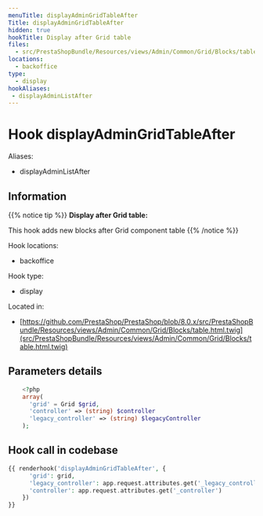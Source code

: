 ```yaml
---
menuTitle: displayAdminGridTableAfter
Title: displayAdminGridTableAfter
hidden: true
hookTitle: Display after Grid table
files:
  - src/PrestaShopBundle/Resources/views/Admin/Common/Grid/Blocks/table.html.twig
locations:
  - backoffice
type:
  - display
hookAliases:
 - displayAdminListAfter
---
```


# Hook displayAdminGridTableAfter

Aliases: 
 - displayAdminListAfter



## Information

{{% notice tip %}}
**Display after Grid table:** 

This hook adds new blocks after Grid component table
{{% /notice %}}

Hook locations: 
  - backoffice

Hook type: 
  - display

Located in: 
  - [https://github.com/PrestaShop/PrestaShop/blob/8.0.x/src/PrestaShopBundle/Resources/views/Admin/Common/Grid/Blocks/table.html.twig](src/PrestaShopBundle/Resources/views/Admin/Common/Grid/Blocks/table.html.twig)

## Parameters details

```php
    <?php
    array(
      'grid' = Grid $grid,
      'controller' => (string) $controller
      'legacy_controller' => (string) $legacyController
    );
```

## Hook call in codebase

```php
{{ renderhook('displayAdminGridTableAfter', {
      'grid': grid,
      'legacy_controller': app.request.attributes.get('_legacy_controller'),
      'controller': app.request.attributes.get('_controller')
    })
}}
```
